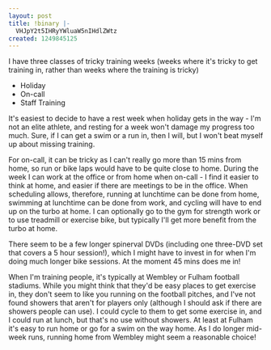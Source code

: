 ```yaml
---
layout: post
title: !binary |-
  VHJpY2t5IHRyYWluaW5nIHdlZWtz
created: 1249845125
---
```

I have three classes of tricky training weeks (weeks where it's tricky to get training in, rather than weeks where the training is tricky)<ul><li>Holiday</li><li>On-call</li><li>Staff Training</li></ul>
It's easiest to decide to have a rest week when holiday gets in the way - I'm not an elite athlete, and resting for a week won't damage my progress too much. Sure, if I can get a swim or a run in, then I will, but I won't beat myself up about missing training. 

For on-call, it can be tricky as I can't really go more than 15 mins from home, so run or bike laps would have to be quite close to home. During the week I can work at the office or from home when on-call - I find it easier to think at home, and easier if there are meetings to be in the office. When scheduling allows, therefore, running at lunchtime can be done from home, swimming at lunchtime can be done from work, and cycling will have to end up on the turbo at home. I can optionally go to the gym for strength work or to use treadmill or exercise bike, but typically I'll get more benefit from the turbo at home. 

There seem to be a few longer spinerval DVDs (including one three-DVD set that covers a 5 hour session!), which I might have to invest in for when I'm doing much longer bike sessions. At the moment 45 mins does me in!

When I'm training people, it's typically at Wembley or Fulham football stadiums. While you might think that they'd be easy places to get exercise in, they don't seem to like you running on the football pitches, and I've not found showers that aren't for players only (although I should ask if there are showers people can use). I could cycle to them to get some exercise in, and I could run at lunch, but that's no use without showers. At least at Fulham it's easy to run home or go for a swim on the way home. As I do longer mid-week runs, running home from Wembley might seem a reasonable choice!
